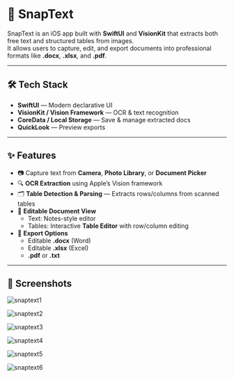 # 📄 SnapText

SnapText is an iOS app built with **SwiftUI** and **VisionKit** that extracts both free text and structured tables from images.  
It allows users to capture, edit, and export documents into professional formats like **.docx**, **.xlsx**, and **.pdf**.

---

## 🛠️ Tech Stack

- **SwiftUI** — Modern declarative UI  
- **VisionKit / Vision Framework** — OCR & text recognition  
- **CoreData / Local Storage** — Save & manage extracted docs  
- **QuickLook** — Preview exports  

---

## ✨ Features

- 📷 Capture text from **Camera**, **Photo Library**, or **Document Picker**  
- 🔍 **OCR Extraction** using Apple’s Vision framework  
- 🗂️ **Table Detection & Parsing** — Extracts rows/columns from scanned tables  
- 📝 **Editable Document View**  
  - Text: Notes-style editor  
  - Tables: Interactive **Table Editor** with row/column editing  
- 💾 **Export Options**  
  - Editable **.docx** (Word)  
  - Editable **.xlsx** (Excel)  
  - **.pdf** or **.txt**  

---

## 📸 Screenshots

![snaptext1](https://github.com/user-attachments/assets/6a058eaa-8f41-42cd-81f8-7d9e59de89a0)

![snaptext2](https://github.com/user-attachments/assets/c087189f-25b6-4eb9-85da-862a3aadfc78)

![snaptext3](https://github.com/user-attachments/assets/0a3dfdaf-d0da-41b5-b481-7012208de821)

![snaptext4](https://github.com/user-attachments/assets/e2e0aed6-7b10-491b-82b1-2302f6b35924)

![snaptext5](https://github.com/user-attachments/assets/c10d8b6e-4de8-4774-b9f6-4d1935ae6ec0)

![snaptext6](https://github.com/user-attachments/assets/465f04b7-4174-4b20-ae1a-4788cb08e298)

